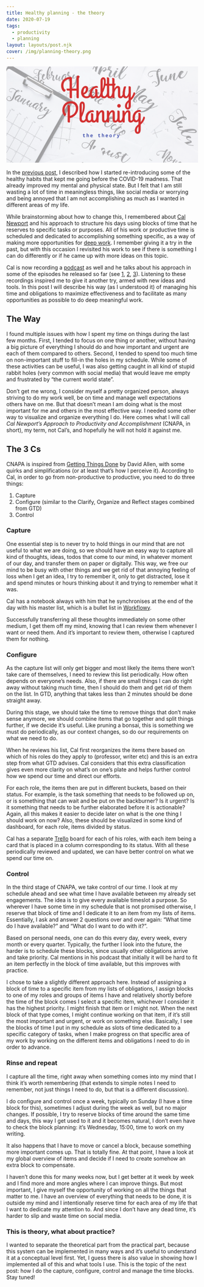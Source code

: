 ```yaml
---
title: Healthy planning - the theory
date: 2020-07-19
tags:
  - productivity
  - planning
layout: layouts/post.njk
cover: /img/planning-theory.png
---
```


![](/img/planning-theory.png)

In the [previous post](https://alexchiri.blog/posts/2020-07-12-healthy-habits/), I described how I started re-introducing some of the healthy habits that kept me going before the COVID-19 madness. That already improved my mental and physical state. But I felt that I am still wasting a lot of time in meaningless things, like social media or worrying and being annoyed that I am not accomplishing as much as I wanted in different areas of my life.

While brainstorming about how to change this, I remembered about [Cal Newport](http://www.calnewport.com/) and his approach to structure his days using blocks of time that he reserves to specific tasks or purposes. All of his work or productive time is scheduled and dedicated to accomplishing something specific, as a way of making more opportunities for [deep work](https://www.calnewport.com/books/deep-work/). I remember giving it a try in the past, but with this occasion I revisited his work to see if there is something I can do differently or if he came up with more ideas on this topic.

Cal is now recording a [podcast](https://www.calnewport.com/podcast/) as well and he talks about his approach in some of the episodes he released so far (see [1](https://overcast.fm/+b1V0pKUQw/25:53), [2](https://overcast.fm/+b1V2Hxy4A/22:13), [3](https://overcast.fm/+b1V1zrl10/13:09)). Listening to these recordings inspired me to give it another try, armed with new ideas and tools. In this post I will describe his way (as I understood it) of managing his time and obligations to maximize effectiveness and to facilitate as many opportunities as possible to do deep meaningful work.

## The Way
I found multiple issues with how I spent my time on things during the last few months. First, I tended to focus on one thing or another, without having a big picture of everything I should do and how important and urgent are each of them compared to others. Second, I tended to spend too much time on non-important stuff to fill-in the holes in my schedule. While some of these activities can be useful, I was also getting caught in all kind of stupid rabbit holes (very common with social media) that would leave me empty and frustrated by “the current world state”.

Don’t get me wrong, I consider myself a pretty organized person, always striving to do my work well, be on time and manage well expectations others have on me. But that doesn’t mean I am doing what is the most important for me and others in the most effective way. I needed some other way to visualize and organize everything I do. Here comes what I will call *Cal Newport’s Approach to Productivity and Accomplishment* (CNAPA, in short), my term, not Cal’s, and hopefully he will not hold it against me.

## The 3 Cs
CNAPA is inspired from [Getting Things Done](https://gettingthingsdone.com/) by David Allen, with some quirks and simplifications (or at least that’s how I perceive it). According to Cal, in order to go from non-productive to productive, you need to do three things:

1. Capture
2. Configure (similar to the Clarify, Organize and Reflect stages combined from GTD)
3. Control

### Capture

One essential step is to never try to hold things in our mind that are not useful to what we are doing, so we should have an easy way to capture all kind of thoughts, ideas, todos that come to our mind, in whatever moment of our day, and transfer them on paper or digitally. This way, we free our mind to be busy with other things and we get rid of that annoying feeling of loss when I get an idea, I try to remember it, only to get distracted, lose it and spend minutes or hours thinking about it and trying to remember what it was.

Cal has a notebook always with him that he synchronises at the end of the day with his master list, which is a bullet list in [Workflowy](https://workflowy.com/).

Successfully transferring all these thoughts immediately on some other medium, I get them off my mind, knowing that I can review them whenever I want or need them. And it’s important to review them, otherwise I captured them for nothing.

### Configure

As the capture list will only get bigger and most likely the items there won’t take care of themselves, I need to review this list periodically. How often depends on everyone’s needs. Also, if there are small things I can do right away without taking much time, then I should do them and get rid of them on the list. In GTD, anything that takes less than 2 minutes should be done straight away.

During this stage, we should take the time to remove things that don’t make sense anymore, we should combine items that go together and split things further, if we decide it’s useful. Like pruning a bonsai, this is something we must do periodically, as our context changes, so do our requirements on what we need to do.

When he reviews his list, Cal first reorganizes the items there based on which of his roles do they apply to (professor, writer etc) and this is an extra step from what GTD advises. Cal considers that this extra classification gives even more clarity on what’s on one’s plate and helps further control how we spend our time and direct our efforts.

For each role, the items then are put in different buckets, based on their status. For example, is the task something that needs to be followed up on, or is something that can wait and be put on the backburner? Is it urgent? Is it something that needs to be further elaborated before it is actionable? Again, all this makes it easier to decide later on what is the one thing I should work on now? Also, these should be visualized in some kind of dashboard, for each role, items divided by status.

Cal has a separate [Trello](https://trello.com/) board for each of his roles, with each item being a card that is placed in a column corresponding to its status. With all these periodically reviewed and updated, we can have better control on what we spend our time on.

### Control

In the third stage of CNAPA, we take control of our time. I look at my schedule ahead and see what time I have available between my already set engagements. The idea is to give every available timeslot a purpose. So wherever I have some time in my schedule that is not promised otherwise, I reserve that block of time and I dedicate it to an item from my lists of items. Essentially, I ask and answer 2 questions over and over again: “What time do I have available?” and “What do I want to do with it?”.

Based on personal needs, one can do this every day, every week, every month or every quarter. Typically, the further I look into the future, the harder is to schedule these blocks, since usually other obligations arrive and take priority. Cal mentions in his podcast that initially it will be hard to fit an item perfectly in the block of time available, but this improves with practice.

I chose to take a slightly different approach here. Instead of assigning a block of time to a specific item from my lists of obligations, I assign blocks to one of my roles and groups of items I have and relatively shortly before the time of the block comes I select a specific item, whichever I consider it has the highest priority. I might finish that item or I might not. When the next block of that type comes, I might continue working on that item, if it’s still the most important and urgent, or work on something else. Basically, I see the blocks of time I put in my schedule as slots of time dedicated to a specific category of tasks, when I make progress on that specific area of my work by working on the different items and obligations I need to do in order to advance.

### Rinse and repeat
I capture all the time, right away when something comes into my mind that I think it’s worth remembering (that extends to simple notes I need to remember, not just things I need to do, but that is a different discussion).

I do configure and control once a week, typically on Sunday (I have a time block for this), sometimes I adjust during the week as well, but no major changes. If possible, I try to reserve blocks of time around the same time and days, this way I get used to it and it becomes natural, I don’t even have to check the block planning: it’s Wednesday, 15:00, time to work on my writing.

It also happens that I have to move or cancel a block, because something more important comes up. That is totally fine. At that point, I have a look at my global overview of items and decide if I need to create somehow an extra block to compensate.

I haven’t done this for many weeks now, but I get better at it week by week and I find more and more angles where I can improve things. But most important, I give myself the opportunity of working on all the things that matter to me. I have an overview of everything that needs to be done, it is outside my mind and I intentionally reserve time for each area of my life that I want to dedicate my attention to. And since I don’t have any dead time, it’s harder to slip and waste time on social media.

### This is theory, what about practice?
I wanted to separate the theoretical part from the practical part, because this system can be implemented in many ways and it’s useful to understand it at a conceptual level first. Yet, I guess there is also value in showing how I implemented all of this and what tools I use. This is the topic of the next post: how I do the capture, configure, control and manage the time blocks. Stay tuned!